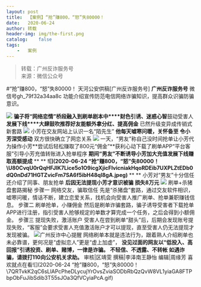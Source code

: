 ```yaml
---
layout:	post
title:	【案例】“抢”赚800，“怒”失80000！
date:	2020-06-24
author:	转载
header-img:	img/the-first.png
catalog:	false
tags:
	-	案例
---
```


<blockquote><p>转载：广州反诈服务号<br>
来源：微信公众号</p></blockquote>

#“抢”赚800，“怒”失80000！
天河公安供稿[广州反诈服务号]
**广州反诈服务号**
微信号gh_79f32a34aa8c
功能介绍宣传防范电信网络诈骗知识，提高群众识骗防骗意识。

![]({{site.baseurl}}/postimg/U80CvqU0rQoj28lia8ADCL5AW90zEfIuXVvccckuTvwAfNpzHBuiaRG7LQyt2AE7OveqdVGuAYJ67LY7Hsla8FJw.gif)
**骗子将“网络恋情”桥段融入到刷单剧本中****财色引诱、迷惑心智**鼓动受害人**发展下线****大肆鼓吹推荐好友能额外拿分红、提高佣金**
已然升级变异成传销式新套路
![]({{site.baseurl}}/postimg/7F37aSO3cxkqDBhOxhOEIwk2KvvCiajG06DBmbicxEZ1WXQAnERB0NZQz3Iian7uHgat6N0WlEdLgkNiaYFqHCyRvg.gif)
小芳在交友网站上认识一名“陌先生”
**他每天嘘寒问暖，关怀备至**
**令小芳深受感动**
双方很快确立了网恋关系
![]({{site.baseurl}}/postimg/MVPvEL7Qg0EG55x64HZK7bP5zLZ01Hibl1BIEQbEUUKJ3ICkKgpDWDnE6x69TVhaMEAO4oFbics2iayQbPD2ELtLg.gif)
一天，“男友”称自己没时间抢单让小芳代为操作小芳**尝试后轻松赚取了800元“佣金”**获利心动下载了刷单APP“平台客服”引导小芳充值转账进入抢单程序
**期间“男友”不断诱导小芳加大充值****发展下线****赚取高额提成**
**
**
**![](2020-06-24
“抢”赚800，“怒”失80000！\\U80CvqU0rQqHFJlK7Lice5o1O9icgXjicFlvicniakHqoRDEib7UXPLZtEDb0dQ0nDd71HGTZvicFm7SA6f5ibH48ql8gA.jpeg)**
**
**
小芳对“男友”十分信任
还介绍了同事、朋友抢单
**后因无法提现小芳才意识被骗**
**损失8万元**
![]({{site.baseurl}}/postimg/7F37aSO3cxkqDBhOxhOEIwk2KvvCiajG08EgLQAAiaZHgIkjqq2GdcMiaeaYcGZMtaFwe9Uq2rtictLI56Fpp6FCuA.png)
刷单+杀猪盘套路揭秘
步骤一
网络交友，骗取信任
先是“杀猪盘”套路，通过交友软件相识，嘘寒问暖，情话不断，建立恋爱关系，找机会向受害人推广刷单、抢单兼职赚钱信息。
步骤二
刷单抢单，小赚佣金
然后是刷单诈骗套路，骗子诱导受害者下载抢单APP进行注册，指引受害人抢够规定的单数才算完成一个任务，之后会得到小额佣金。
步骤三
提现失败，激活账户
受害人在尝到刷单“甜头”后，后期会发现账号提现失败，“客服”会要求受害人充值激活账户才可以提现，直至受害人仍无法提现才发现被骗。
![]({{site.baseurl}}/postimg/7F37aSO3cxkqDBhOxhOEIwk2KvvCiajG08EgLQAAiaZHgIkjqq2GdcMiaeaYcGZMtaFwe9Uq2rtictLI56Fpp6FCuA.png)广州反诈中心提醒
网络刷单本就是违法行为，跟着熟人介绍刷单也未必靠谱，更何况是“虚拟恋人”更是“虚上加虚”，
**没见过面的网友以“低投入、高回报”引诱投资、刷单、赌博，一律是诈骗。**
**不轻信、不透露、不转帐**
**如遇诈骗，请拨打110向公安机关求助。**
审核|区靖雯
撰稿|李泽南王静怡
编辑|周缘芳
喜欢就点在看![](2020-06-24
“抢”赚800，“怒”失80000！\\7QRTvkK2qC6sLlAPcPheDLycujYrOvsZviaSODbRbQzQvW8VL1yiaGA8FTPbpObFuJibSdib3T55sJOa3QfVCyiaPcA.gif)
